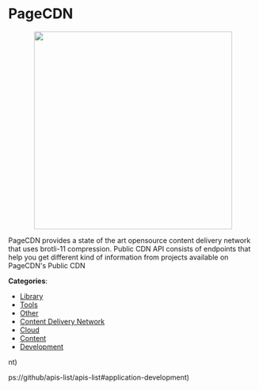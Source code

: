 # PageCDN
<p align="center">
    <img width="400" src="https://raw.githubusercontent.com/apis-list/apis-list/apis/pagecdn/logo_256x256.png" />
</p>

PageCDN provides a state of the art opensource content delivery network that uses brotli-11 compression. Public CDN API consists of endpoints that help you get different kind of information from projects available on PageCDN's Public CDN



**Categories**:
- [Library](https://github.com/apis-list/apis-list#library)
- [Tools](https://github.com/apis-list/apis-list#tools)
- [Other](https://github.com/apis-list/apis-list#other)
- [Content Delivery Network](https://github.com/apis-list/apis-list#content-delivery-network)
- [Cloud](https://github.com/apis-list/apis-list#cloud)
- [Content](https://github.com/apis-list/apis-list#content)
- [Development](https://github.com/apis-list/apis-list#development)



nt)



ps://github/apis-list/apis-list#application-development)



